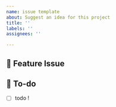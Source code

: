 ```yaml
---
name: issue template
about: Suggest an idea for this project
title: ''
labels: ''
assignees: ''

---
```


## 📌  Feature Issue
<!--작업에 대해 설명해주세요. -->

## 📝  To-do
<!-- 해야 할 일들을 적어주세요. -->
- [ ] todo !
